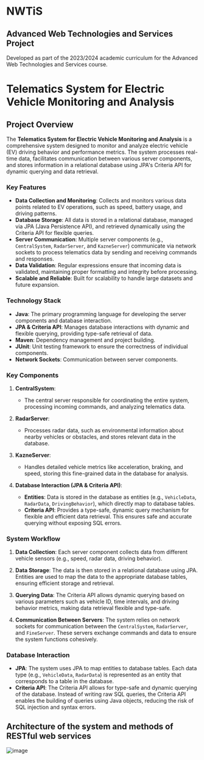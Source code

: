 # NWTiS

 Advanced Web Technologies and Services Project
 ---
 Developed as part of the 2023/2024 academic curriculum for the Advanced Web Technologies and Services course.

# Telematics System for Electric Vehicle Monitoring and Analysis

## Project Overview

The **Telematics System for Electric Vehicle Monitoring and Analysis** is a comprehensive system designed to monitor and analyze electric vehicle (EV) driving behavior and performance metrics. The system processes real-time data, facilitates communication between various server components, and stores information in a relational database using JPA's Criteria API for dynamic querying and data retrieval.

### Key Features

- **Data Collection and Monitoring**: Collects and monitors various data points related to EV operations, such as speed, battery usage, and driving patterns.
- **Database Storage**: All data is stored in a relational database, managed via JPA (Java Persistence API), and retrieved dynamically using the Criteria API for flexible queries.
- **Server Communication**: Multiple server components (e.g., `CentralSystem`, `RadarServer`, and `KazneServer`) communicate via network sockets to process telematics data by sending and receiving commands and responses.
- **Data Validation**: Regular expressions ensure that incoming data is validated, maintaining proper formatting and integrity before processing.
- **Scalable and Reliable**: Built for scalability to handle large datasets and future expansion.

### Technology Stack

- **Java**: The primary programming language for developing the server components and database interaction.
- **JPA & Criteria API**: Manages database interactions with dynamic and flexible querying, providing type-safe retrieval of data.
- **Maven**: Dependency management and project building.
- **JUnit**: Unit testing framework to ensure the correctness of individual components.
- **Network Sockets**: Communication between server components.

### Key Components

1. **CentralSystem**:
   - The central server responsible for coordinating the entire system, processing incoming commands, and analyzing telematics data.

2. **RadarServer**:
   - Processes radar data, such as environmental information about nearby vehicles or obstacles, and stores relevant data in the database.

3. **KazneServer**:
   - Handles detailed vehicle metrics like acceleration, braking, and speed, storing this fine-grained data in the database for analysis.

4. **Database Interaction (JPA & Criteria API)**:
   - **Entities**: Data is stored in the database as entities (e.g., `VehicleData`, `RadarData`, `DrivingBehavior`), which directly map to database tables.
   - **Criteria API**: Provides a type-safe, dynamic query mechanism for flexible and efficient data retrieval. This ensures safe and accurate querying without exposing SQL errors.

### System Workflow

1. **Data Collection**: Each server component collects data from different vehicle sensors (e.g., speed, radar data, driving behavior).
   
2. **Data Storage**: The data is then stored in a relational database using JPA. Entities are used to map the data to the appropriate database tables, ensuring efficient storage and retrieval.

3. **Querying Data**: The Criteria API allows dynamic querying based on various parameters such as vehicle ID, time intervals, and driving behavior metrics, making data retrieval flexible and type-safe.

4. **Communication Between Servers**: The system relies on network sockets for communication between the `CentralSystem`, `RadarServer`, and `FineServer`. These servers exchange commands and data to ensure the system functions cohesively.

### Database Interaction

- **JPA**: The system uses JPA to map entities to database tables. Each data type (e.g., `VehicleData`, `RadarData`) is represented as an entity that corresponds to a table in the database.
- **Criteria API**: The Criteria API allows for type-safe and dynamic querying of the database. Instead of writing raw SQL queries, the Criteria API enables the building of queries using Java objects, reducing the risk of SQL injection and syntax errors.


## Architecture of the system and methods of RESTful web services
![image](https://github.com/user-attachments/assets/9ee022ed-92cb-4ecc-8165-e9c714e3b52e)



